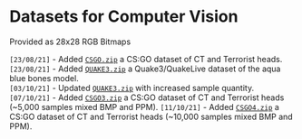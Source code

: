 # Datasets for Computer Vision
Provided as 28x28 RGB Bitmaps

`[23/08/21]` - Added [`CSGO.zip`](https://github.com/mrbid/DATASETS/raw/main/CSGO.zip) a CS:GO dataset of CT and Terrorist heads.<br>
`[23/08/21]` - Added [`QUAKE3.zip`](https://github.com/mrbid/DATASETS/raw/main/QUAKE3.zip) a Quake3/QuakeLive dataset of the aqua blue bones model.<br>
`[03/10/21]` - Updated [`QUAKE3.zip`](https://github.com/mrbid/DATASETS/raw/main/QUAKE3.zip) with increased sample quantity.<br>
`[07/10/21]` - Added [`CSGO3.zip`](https://github.com/mrbid/DATASETS/raw/main/CSGO3.zip) a CS:GO dataset of CT and Terrorist heads (~5,000 samples mixed BMP and PPM).
`[11/10/21]` - Added [`CSGO4.zip`](https://github.com/mrbid/DATASETS/raw/main/CSGO4.zip) a CS:GO dataset of CT and Terrorist heads (~10,000 samples mixed BMP and PPM).
